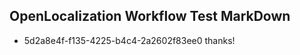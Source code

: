 ## OpenLocalization Workflow Test MarkDown
* 5d2a8e4f-f135-4225-b4c4-2a2602f83ee0 thanks!

<!--HONumber=Aug16_HO1-->


